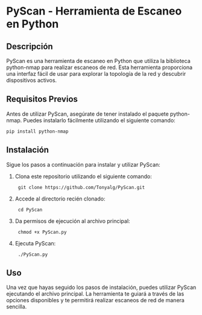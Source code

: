 <h1>PyScan - Herramienta de Escaneo en Python</h1>
<h2>Descripción</h2>

PyScan es una herramienta de escaneo en Python que utiliza la biblioteca python-nmap para realizar escaneos de red. Esta herramienta proporciona una interfaz fácil de usar para explorar la topología de la red y descubrir dispositivos activos.

<h2>Requisitos Previos</h2>

Antes de utilizar PyScan, asegúrate de tener instalado el paquete python-nmap. Puedes instalarlo fácilmente utilizando el siguiente comando:

    pip install python-nmap

<h2>Instalación</h2>

Sigue los pasos a continuación para instalar y utilizar PyScan:

1. Clona este repositorio utilizando el siguiente comando:

        git clone https://github.com/Tonyalg/PyScan.git

2. Accede al directorio recién clonado:

        cd PyScan

3. Da permisos de ejecución al archivo principal:

        chmod +x PyScan.py

4. Ejecuta PyScan:

        ./PyScan.py

<h2>Uso</h2>

Una vez que hayas seguido los pasos de instalación, puedes utilizar PyScan ejecutando el archivo principal. La herramienta te guiará a través de las opciones disponibles y te permitirá realizar escaneos de red de manera sencilla.
